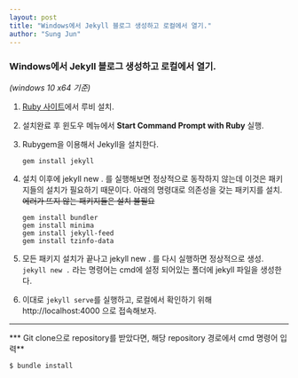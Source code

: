 ```yaml
---
layout: post
title: "Windows에서 Jekyll 블로그 생성하고 로컬에서 열기."
author: "Sung Jun"
---
```


### Windows에서 Jekyll 블로그 생성하고 로컬에서 열기.

*(windows 10 x64 기준)*


1. [Ruby 사이트](http://rubyinstaller.org/downloads/)에서 루비 설치.

2. 설치완료 후 윈도우 메뉴에서 **Start Command Prompt with Ruby** 실행.

3. Rubygem을 이용해서 Jekyll을 설치한다.

    ```
    gem install jekyll
	```

4. 설치 이후에 jekyll new . 를 실행해보면 정상적으로 동작하지 않는데 이것은 패키지들의 설치가 필요하기 때문이다. 아래의 명령대로 의존성을 갖는 패키지를 설치. ~~에러가 뜨지 않는 패키지들은 설치 불필요~~

    ```
    gem install bundler
    gem install minima
    gem install jekyll-feed
    gem install tzinfo-data
    ```

5. 모든 패키지 설치가 끝나고 jekyll new . 를 다시 실행하면 정상적으로 생성. <code>jekyll new .</code> 라는 명령어는 cmd에 설정 되어있는 폴더에 jekyll 파일을 생성한다.

6. 이대로 <code>jekyll serve</code>를 실행하고, 로컬에서 확인하기 위해 http://localhost:4000 으로 접속해보자.

_ _ _

*** Git clone으로 repository를 받았다면, 해당 repository 경로에서 cmd 명령어 입력**
```
$ bundle install
```
